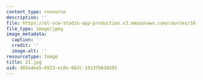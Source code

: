 ```yaml
---
content_type: resource
description: ''
file: https://ol-ocw-studio-app-production.s3.amazonaws.com/courses/16-885j-aircraft-systems-engineering-fall-2005/485a4ea56913ec0e662c19137b616581_21.jpg
file_type: image/jpeg
image_metadata:
  caption: ''
  credit: ''
  image-alt: ''
resourcetype: Image
title: 21.jpg
uid: 485a4ea5-6913-ec0e-662c-19137b616581
---
```

